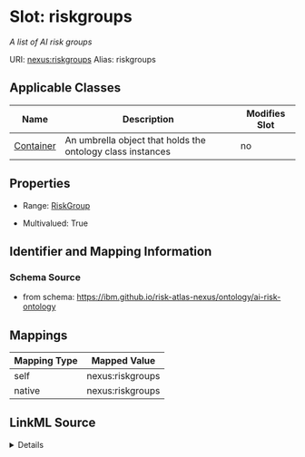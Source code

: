 

# Slot: riskgroups


_A list of AI risk groups_





URI: [nexus:riskgroups](https://ibm.github.io/risk-atlas-nexus/ontology/riskgroups)
Alias: riskgroups

<!-- no inheritance hierarchy -->





## Applicable Classes

| Name | Description | Modifies Slot |
| --- | --- | --- |
| [Container](Container.md) | An umbrella object that holds the ontology class instances |  no  |







## Properties

* Range: [RiskGroup](RiskGroup.md)

* Multivalued: True





## Identifier and Mapping Information







### Schema Source


* from schema: https://ibm.github.io/risk-atlas-nexus/ontology/ai-risk-ontology




## Mappings

| Mapping Type | Mapped Value |
| ---  | ---  |
| self | nexus:riskgroups |
| native | nexus:riskgroups |




## LinkML Source

<details>
```yaml
name: riskgroups
description: A list of AI risk groups
from_schema: https://ibm.github.io/risk-atlas-nexus/ontology/ai-risk-ontology
rank: 1000
alias: riskgroups
owner: Container
domain_of:
- Container
range: RiskGroup
multivalued: true
inlined: true
inlined_as_list: true

```
</details>
